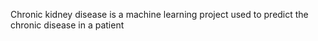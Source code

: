 Chronic kidney disease is a machine learning project used to predict the chronic disease in a patient
